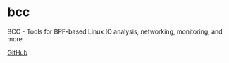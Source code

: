# bcc

BCC - Tools for BPF-based Linux IO analysis, networking, monitoring, and more

[GitHub](https://github.com/iovisor/bcc)
